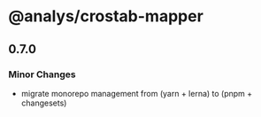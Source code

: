 # @analys/crostab-mapper

## 0.7.0

### Minor Changes

- migrate monorepo management from (yarn + lerna) to (pnpm + changesets)
